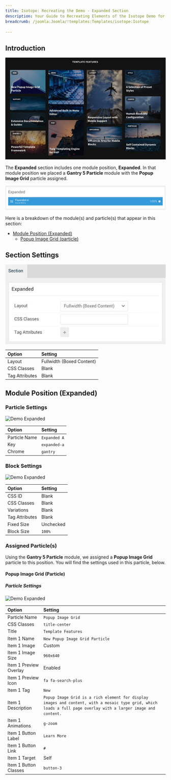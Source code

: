 ```yaml
---
title: Isotope: Recreating the Demo - Expanded Section
description: Your Guide to Recreating Elements of the Isotope Demo for Joomla
breadcrumb: /joomla:Joomla/!templates:Templates/isotope:Isotope

---
```


## Introduction

![](assets/demo_7.jpeg)

The **Expanded** section includes one module position, **Expanded**. In that module position we placed a **Gantry 5 Particle** module with the **Popup Image Grid** particle assigned.

![](assets/home_expanded.jpeg)

Here is a breakdown of the module(s) and particle(s) that appear in this section:

* [Module Position (Expanded)](#module-position-(expanded))
	* [Popup Image Grid (particle)](#popup-image-grid-(particle))

## Section Settings

![](assets/demo_expanded_settings.jpeg)

| Option           | Setting                   |
| :--------------- | :----------               |
| Layout           | Fullwidth (Boxed Content) |
| CSS Classes      | Blank                     |
| Tag Attributes   | Blank                     |

## Module Position (Expanded)

### Particle Settings

![Demo Expanded](demo_expanded_1.jpeg)

| Option        | Setting      |
| :-----        | :-----       |
| Particle Name | `Expanded A` |
| Key           | `expanded-a` |
| Chrome        | `gantry`     |

### Block Settings

![Demo Expanded](demo_expanded_2.jpeg)

| Option         | Setting   |
| :-----         | :-----    |
| CSS ID         | Blank     |
| CSS Classes    | Blank     |
| Variations     | Blank     |
| Tag Attributes | Blank     |
| Fixed Size     | Unchecked |
| Block Size     | `100%`    |

### Assigned Particle(s)

Using the **Gantry 5 Particle** module, we assigned a **Popup Image Grid** particle to this position. You will find the settings used in this particle, below.

#### Popup Image Grid (Particle)

##### Particle Settings

![Demo Expanded](demo_expanded_3.jpeg)

| Option                 | Setting                                                                                                                                                        |
| :-----                 | :-----                                                                                                                                                         |
| Particle Name          | `Popup Image Grid`                                                                                                                                             |
| CSS Classes            | `title-center`                                                                                                                                                 |
| Title                  | `Template Features`                                                                                                                                            |
| Item 1 Name            | `New Popup Image Grid Particle`                                                                                                                                |
| Item 1 Image           | Custom                                                                                                                                                         |
| Item 1 Image Size      | `960x640`                                                                                                                                                      |
| Item 1 Preview Overlay | Enabled                                                                                                                                                        |
| Item 1 Preview Icon    | `fa fa-search-plus`                                                                                                                                            |
| Item 1 Tag             | `New`                                                                                                                                                          |
| Item 1 Description     | `Popup Image Grid is a rich element for display images and content, with a mosaic type grid, which loads a full page overlay with a larger image and content.` |
| Item 1 Animations      | `g-zoom`                                                                                                                                                       |
| Item 1 Button Label    | `Learn More`                                                                                                                                                   |
| Item 1 Button Link     | `#`                                                                                                                                                            |
| Item 1 Target          | Self                                                                                                                                                           |
| Item 1 Button Classes  | `button-3`                                                                                                                                                     |
